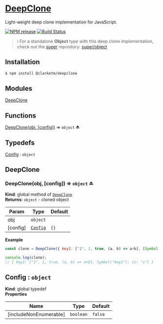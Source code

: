# [DeepClone](https://www.travismclarke.com/deepclone/global.html#DeepClone)

Light-weight deep clone implementation for JavaScript.

[![NPM release](https://img.shields.io/npm/v/@clarketm/DeepClone.svg)](https://www.npmjs.com/package/@clarketm/DeepClone)
[![Build Status](https://circleci.com/gh/clarketm/DeepClone.svg?style=shield)](https://circleci.com/gh/clarketm/DeepClone)

> ℹ️ For a standalone **Object** type with this deep clone implementation, check out the [super](https://github.com/clarketm/super) repository: [super/object](https://github.com/clarketm/super/tree/master/packages/Object#readme)

## Installation
```bash
$ npm install @clarketm/deepclone
```

## Modules

<dl>
<dt><a href="#module_DeepClone">DeepClone</a></dt>
<dd></dd>
</dl>

## Functions

<dl>
<dt><a href="#exp_module_DeepClone--DeepClone">DeepClone(obj, [config])</a> ⇒ <code>object</code> ⏏</dt>
<dd></dd>
</dl>

## Typedefs

<dl>
<dt><a href="#Config">Config</a> : <code>object</code></dt>
<dd></dd>
</dl>

<a name="module_DeepClone"></a>

## DeepClone
<a name="exp_module_DeepClone--DeepClone"></a>

### DeepClone(obj, [config]) ⇒ <code>object</code> ⏏
**Kind**: global method of [<code>DeepClone</code>](#module_DeepClone)  
**Returns**: <code>object</code> - cloned object  

| Param | Type | Default |
| --- | --- | --- |
| obj | <code>object</code> |  | 
| [config] | [<code>Config</code>](#Config) | <code>{}</code> | 

**Example**  
```js
const clone = DeepClone({ key1: ["1", 1, true, (a, b) => a+b], [Symbol("key2")]: {s: "s"} });

console.log(clone);
// { key1: ["1", 1, true, (a, b) => a+b], Symbol("key2"): {s: "s"} }
```
<a name="Config"></a>

## Config : <code>object</code>
**Kind**: global typedef  
**Properties**

| Name | Type | Default |
| --- | --- | --- |
| [includeNonEnumerable] | <code>boolean</code> | <code>false</code> | 

